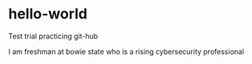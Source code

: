 # hello-world
Test trial practicing git-hub

I am freshman at bowie state who is a rising cybersecurity professional
